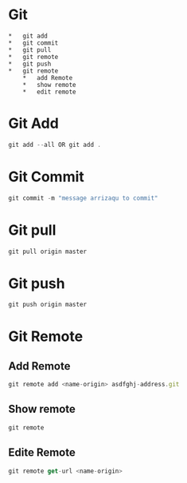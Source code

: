 # Git 
	* 	git add
	* 	git commit
	* 	git pull 
	* 	git remote
	* 	git push
	* 	git remote
		* 	add Remote
		* 	show remote
		*	edit remote 	
# Git Add 
```js
git add --all OR git add .
```

# Git Commit 
```js
git commit -m "message arrizaqu to commit"
```

# Git pull
```js
git pull origin master
```

# Git push 
```js
git push origin master
```

# Git Remote
## Add Remote
```js
git remote add <name-origin> asdfghj-address.git
```

## Show remote 	
```js
git remote
```

## Edite Remote 
```js
git remote get-url <name-origin>
```